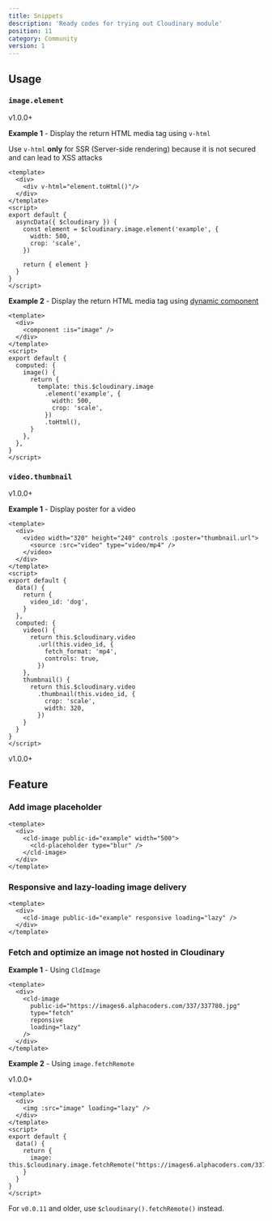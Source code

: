 ```yaml
---
title: Snippets
description: 'Ready codes for trying out Cloudinary module'
position: 11
category: Community
version: 1
---
```


## Usage

### `image.element`

<badge>v1.0.0+</badge>

**Example 1** - Display the return HTML media tag using `v-html`

<alert type="warning">

Use `v-html` **only** for SSR (Server-side rendering) because it is not secured and can lead to XSS attacks

</alert>

```vue
<template>
  <div>
    <div v-html="element.toHtml()"/>
  </div>
</template>
<script>
export default {
  asyncData({ $cloudinary }) {
    const element = $cloudinary.image.element('example', {
      width: 500,
      crop: 'scale',
    })

    return { element }
  }
}
</script>

```

**Example 2** - Display the return HTML media tag using [dynamic component](https://vuejs.org/v2/guide/components-dynamic-async.html#keep-alive-with-Dynamic-Components)

```vue
<template>
  <div>
    <component :is="image" />
  </div>
</template>
<script>
export default {
  computed: {
    image() {
      return {
        template: this.$cloudinary.image
          .element('example', {
            width: 500,
            crop: 'scale',
          })
          .toHtml(),
      }
    },
  },
}
</script>

```

### `video.thumbnail`

<badge>v1.0.0+</badge>

**Example 1** - Display poster for a video

```vue
<template>
  <div>
    <video width="320" height="240" controls :poster="thumbnail.url">
      <source :src="video" type="video/mp4" />
    </video>
  </div>
</template>
<script>
export default {
  data() {
    return {
      video_id: 'dog',
    }
  },
  computed: {
    video() {
      return this.$cloudinary.video
        .url(this.video_id, {
          fetch_format: 'mp4',
          controls: true,
        })
    },
    thumbnail() {
      return this.$cloudinary.video
        .thumbnail(this.video_id, {
          crop: 'scale',
          width: 320,
        })
    }
  }
}
</script>

```

<badge>v1.0.0+</badge>

## Feature

### Add image placeholder

```vue
<template>
  <div>
    <cld-image public-id="example" width="500">
      <cld-placeholder type="blur" />
    </cld-image>
  </div>
</template>
```

### Responsive and lazy-loading image delivery

```vue
<template>
  <div>
    <cld-image public-id="example" responsive loading="lazy" />
  </div>
</template>
```

### Fetch and optimize an image not hosted in Cloudinary

**Example 1** - Using `CldImage`

```vue
<template>
  <div>
    <cld-image
      public-id="https://images6.alphacoders.com/337/337780.jpg"
      type="fetch"
      reponsive
      loading="lazy"
    />
  </div>
</template>
```

**Example 2** - Using `image.fetchRemote`

<badge>v1.0.0+</badge>

```vue
<template>
  <div>
    <img :src="image" loading="lazy" />
  </div>
</template>
<script>
export default {
  data() {
    return {
      image: this.$cloudinary.image.fetchRemote("https://images6.alphacoders.com/337/337780.jpg")
    }
  }
}
</script>
```

<alert type="info">

For `v0.0.11` and older, use `$cloudinary().fetchRemote()` instead.

</alert>
